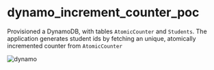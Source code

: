 # dynamo_increment_counter_poc

Provisioned a DynamoDB, with tables `AtomicCounter` and `Students`. The application generates student ids by fetching an unique, atomically incremented counter from `AtomicCounter`

![dynamo](https://user-images.githubusercontent.com/32422811/227324552-fe5a1bc9-c1fb-4ba8-9e80-4112edd8ba57.PNG)
